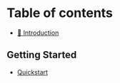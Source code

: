 # Table of contents

* [👋 Introduction](README.md)

## Getting Started

* [Quickstart](getting-started/quickstart.md)
